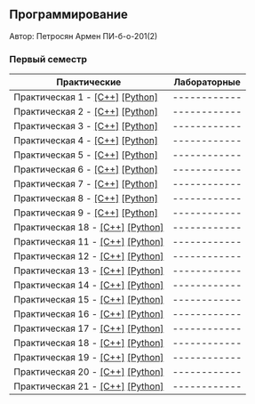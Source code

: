 ## Программирование

Автор: Петросян Армен ПИ-б-о-201(2)

### Первый семестр

| Практические | Лабораторные |
| ------------ | ------------ |
| Практическая 1 - [[C++]](https://github.com/4rut/programming/blob/master/Practice/01/C%2B%2B/18.09.2020/Source.cpp) [[Python]](https://github.com/4rut/programming/blob/master/Practice/01/Python/18.09.2020.py) | ------------ |
| Практическая 2 - [[C++]](https://github.com/4rut/programming/blob/master/Practice/02/C%2B%2B/18.09.2020/Source.cpp) [[Python]](https://github.com/4rut/programming/blob/master/Practice/02/Python/18.09.2020.py) | ------------ |
| Практическая 3 - [[C++]](https://github.com/4rut/programming/blob/master/Practice/03/C%2B%2B/18.09.2020/Source.cpp) [[Python]](https://github.com/4rut/programming/blob/master/Practice/03/Python/18.09.2020.py) | ------------ |
| Практическая 4 - [[C++]](https://github.com/4rut/programming/blob/master/Practice/04/C%2B%2B/18.09.2020/Source.cpp) [[Python]](https://github.com/4rut/programming/blob/master/Practice/04/Python/18.09.2020.py) | ------------ |
| Практическая 5 - [[C++]](https://github.com/4rut/programming/blob/master/Practice/05/C%2B%2B/Project1/Source.cpp) [[Python]](https://github.com/4rut/programming/blob/master/Practice/05/Python/18.09.2020.py) | ------------ |
| Практическая 6 - [[C++]](https://github.com/4rut/programming/blob/master/Practice/06/C%2B%2B/Project1/Source.cpp) [[Python]](https://github.com/4rut/programming/blob/master/Practice/06/Python/01.10.2020.py) | ------------ |
| Практическая 7 - [[C++]](https://github.com/4rut/programming/blob/master/Practice/07/С%2B%2B/Project1/Project1/Source.cpp) [[Python]](https://github.com/4rut/programming/blob/master/Practice/07/Python/01.10.2020.py) | ------------ |
| Практическая 8 - [[C++]](https://github.com/4rut/programming/blob/master/Practice/08/C%2B%2B/Project1/Project1/Source.cpp) [[Python]](https://github.com/4rut/programming/blob/master/Practice/08/Python/02.10.2020.py) | ------------ |
| Практическая 9 - [[C++]](https://github.com/4rut/programming/blob/master/Practice/09/C%2B%2B/Project1/Project1/Source.cpp) [[Python]](https://github.com/4rut/programming/blob/master/Practice/09/Python/13.10.2020.py) | ------------ |
| Практическая 18 - [[C++]](https://github.com/4rut/programming/blob/master/Practice/10/C%2B%2B/Project1/Project1/Source.cpp) [[Python]](https://github.com/4rut/programming/blob/master/Practice/10/Python/30.10.2020.py) | ------------ |
| Практическая 11 - [[C++]](https://github.com/4rut/programming/blob/master/Practice/11/C%2B%2B/Project1/Source.cpp) [[Python]](https://github.com/4rut/programming/blob/master/Practice/11/Python/08.10.2020.py) | ------------ |
| Практическая 12 - [[C++]](https://github.com/4rut/programming/blob/master/Practice/12/C%2B%2B/Project1/Source.cpp) [[Python]](https://github.com/4rut/programming/blob/master/Practice/12/Python/27.10.2020.py) | ------------ |
| Практическая 13 - [[C++]](https://github.com/4rut/programming/blob/master/Practice/13/C%2B%2B/Project1/Project1/Source.cpp) [[Python]](https://github.com/4rut/programming/blob/master/Practice/13/Python/13.10.2020.py) | ------------ |
| Практическая 14 - [[C++]](https://github.com/4rut/programming/blob/master/Practice/14/C%2B%2B/Project1/Source.cpp) [[Python]](https://github.com/4rut/programming/blob/master/Practice/14/Python/27.10.2020.py) | ------------ |
| Практическая 15 - [[C++]](https://github.com/4rut/programming/blob/master/Practice/15/C%2B%2B/Project1/Project1/Source.cpp) [[Python]](https://github.com/4rut/programming/blob/master/Practice/15/Python/17.10.2020.py) | ------------ |
| Практическая 16 - [[C++]](https://github.com/4rut/programming/blob/master/Practice/16/C%2B%2B/Project1/Project1/Source.cpp) [[Python]](https://github.com/4rut/programming/blob/master/Practice/16/Python/27.10.2020.py) | ------------ |
| Практическая 17 - [[C++]](https://github.com/4rut/programming/blob/master/Practice/17/C%2B%2B/Project1/Project1/Source.cpp) [[Python]]() | ------------ |
| Практическая 18 - [[C++]](https://github.com/4rut/programming/blob/master/Practice/18/C%2B%2B/Project1/Project1/Source.cpp) [[Python]]() | ------------ |
| Практическая 19 - [[C++]](https://github.com/4rut/programming/blob/master/Practice/19/C%2B%2B/Project1/Project1/Source.cpp) [[Python]]() | ------------ |
| Практическая 20 - [[C++]](https://github.com/4rut/programming/blob/master/Practice/20/C%2B%2B/Project1/Project1/Source.cpp) [[Python]]() | ------------ |
| Практическая 21 - [[C++]](https://github.com/4rut/programming/blob/master/Practice/21/C%2B%2B/Project1/Project1/Source.cpp) [[Python]](https://github.com/4rut/programming/blob/master/Practice/21/Pyton/30.10.2020.py) | ------------ |
